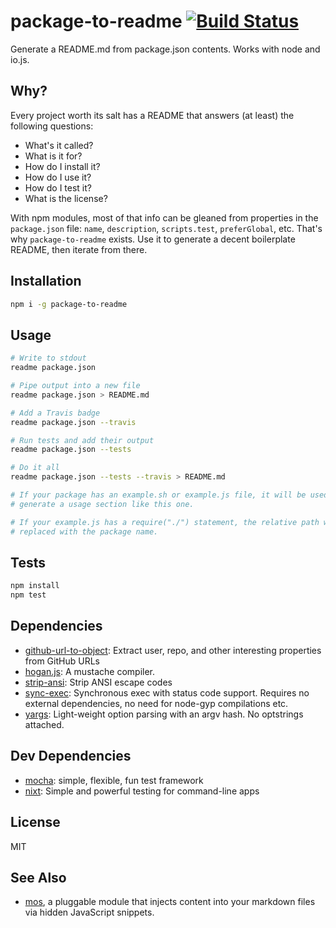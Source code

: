 # package-to-readme [![Build Status](https://travis-ci.org/blackmirror1980/package-to-readme.svg?branch=master)](https://travis-ci.org/blackmirror1980/package-to-readme)

Generate a README.md from package.json contents. Works with node and io.js.

## Why?

Every project worth its salt has a README that answers (at least) the following questions:

- What's it called?
- What is it for?
- How do I install it?
- How do I use it?
- How do I test it?
- What is the license?

With npm modules, most of that info can be gleaned from properties in the `package.json` file: `name`, `description`, `scripts.test`, `preferGlobal`, etc. That's why `package-to-readme` exists. Use it to generate a decent boilerplate README, then iterate from there.

## Installation

```sh
npm i -g package-to-readme
```

## Usage

```sh
# Write to stdout
readme package.json

# Pipe output into a new file
readme package.json > README.md

# Add a Travis badge
readme package.json --travis

# Run tests and add their output
readme package.json --tests

# Do it all
readme package.json --tests --travis > README.md

# If your package has an example.sh or example.js file, it will be used to
# generate a usage section like this one.

# If your example.js has a require("./") statement, the relative path will be
# replaced with the package name.
```

## Tests

```sh
npm install
npm test
```

## Dependencies

- [github-url-to-object](https://github.com/zeke/github-url-to-object): Extract user, repo, and other interesting properties from GitHub URLs
- [hogan.js](https://github.com/twitter/hogan.js): A mustache compiler.
- [strip-ansi](https://github.com/chalk/strip-ansi): Strip ANSI escape codes
- [sync-exec](https://github.com/gvarsanyi/sync-exec): Synchronous exec with status code support. Requires no external dependencies, no need for node-gyp compilations etc.
- [yargs](https://github.com/bcoe/yargs): Light-weight option parsing with an argv hash. No optstrings attached.

## Dev Dependencies

- [mocha](https://github.com/mochajs/mocha): simple, flexible, fun test framework
- [nixt](https://github.com/vesln/nixt): Simple and powerful testing for command-line apps

## License

MIT

## See Also

- [mos](https://github.com/zkochan/mos), a pluggable module that injects content into your markdown files via hidden JavaScript snippets.
